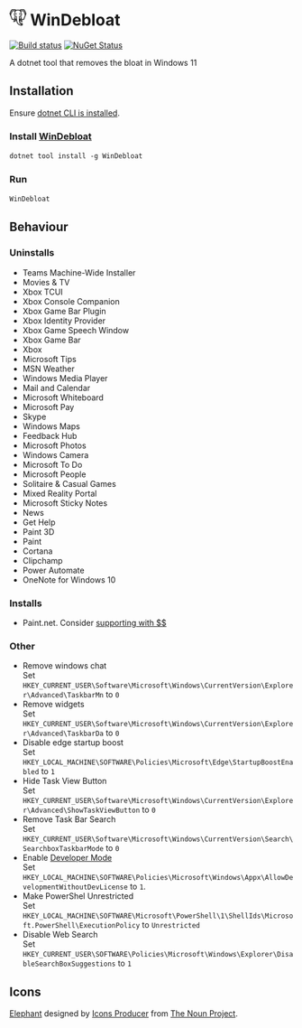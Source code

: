 # <img src="/src/icon.png" height="30px"> WinDebloat

[![Build status](https://ci.appveyor.com/api/projects/status/0kb6mmg47arsjw3x/branch/main?svg=true)](https://ci.appveyor.com/project/SimonCropp/WinDebloat)
[![NuGet Status](https://img.shields.io/nuget/v/WinDebloat.svg)](https://www.nuget.org/packages/WinDebloat/)

A dotnet tool that removes the bloat in Windows 11


## Installation

Ensure [dotnet CLI is installed](https://docs.microsoft.com/en-us/dotnet/core/tools/).


### Install [WinDebloat](https://nuget.org/packages/WinDebloat/)

```ps
dotnet tool install -g WinDebloat
```


### Run

```ps
WinDebloat
```


## Behaviour


### Uninstalls

 * Teams Machine-Wide Installer
 * Movies & TV
 * Xbox TCUI
 * Xbox Console Companion
 * Xbox Game Bar Plugin
 * Xbox Identity Provider
 * Xbox Game Speech Window
 * Xbox Game Bar
 * Xbox
 * Microsoft Tips
 * MSN Weather
 * Windows Media Player
 * Mail and Calendar
 * Microsoft Whiteboard
 * Microsoft Pay
 * Skype
 * Windows Maps
 * Feedback Hub
 * Microsoft Photos
 * Windows Camera
 * Microsoft To Do
 * Microsoft People
 * Solitaire & Casual Games
 * Mixed Reality Portal
 * Microsoft Sticky Notes
 * News
 * Get Help
 * Paint 3D
 * Paint
 * Cortana
 * Clipchamp
 * Power Automate
 * OneNote for Windows 10


### Installs

 * Paint.net. Consider [supporting with $$](https://www.getpaint.net/donate.html)


### Other

* Remove windows chat<br>
  Set `HKEY_CURRENT_USER\Software\Microsoft\Windows\CurrentVersion\Explorer\Advanced\TaskbarMn` to `0`
* Remove widgets<br>
  Set `HKEY_CURRENT_USER\Software\Microsoft\Windows\CurrentVersion\Explorer\Advanced\TaskbarDa` to `0`
* Disable edge startup boost<br>
  Set `HKEY_LOCAL_MACHINE\SOFTWARE\Policies\Microsoft\Edge\StartupBoostEnabled` to `1`
* Hide Task View Button<br>
  Set `HKEY_CURRENT_USER\Software\Microsoft\Windows\CurrentVersion\Explorer\Advanced\ShowTaskViewButton` to `0`
* Remove Task Bar Search<br>
  Set `HKEY_CURRENT_USER\Software\Microsoft\Windows\CurrentVersion\Search\SearchboxTaskbarMode` to `0`
* Enable [Developer Mode](https://learn.microsoft.com/en-us/windows/apps/get-started/enable-your-device-for-development)<br>
  Set `HKEY_LOCAL_MACHINE\SOFTWARE\Policies\Microsoft\Windows\Appx\AllowDevelopmentWithoutDevLicense` to `1`.
* Make PowerShel Unrestricted<br>
  Set `HKEY_LOCAL_MACHINE\SOFTWARE\Microsoft\PowerShell\1\ShellIds\Microsoft.PowerShell\ExecutionPolicy` to `Unrestricted`
* Disable Web Search<br>
  Set `HKEY_CURRENT_USER\SOFTWARE\Policies\Microsoft\Windows\Explorer\DisableSearchBoxSuggestions` to `1`


## Icons

[Elephant](https://thenounproject.com/icon/elephant-face-1557798/) designed by [Icons Producer](https://thenounproject.com/iconsproducer/) from [The Noun Project](https://thenounproject.com).